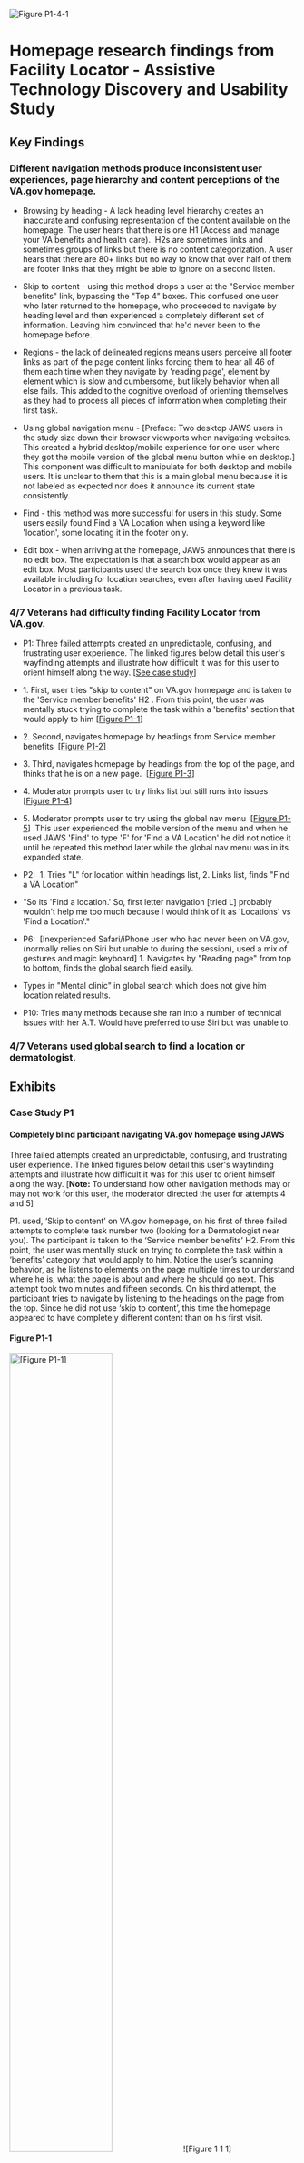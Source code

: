 ![Figure P1-4-1](https://user-images.githubusercontent.com/4960080/125809027-f615d496-cc19-4155-aa13-bf2057f581c3.png)
# Homepage research findings from Facility Locator - Assistive Technology Discovery and Usability Study

## Key Findings

### Different navigation methods produce inconsistent user experiences, page hierarchy and content perceptions of the VA.gov homepage.

-   Browsing by heading - A lack heading level hierarchy creates an inaccurate and confusing representation of the content available on the homepage. The user hears that there is one H1 (Access and manage your VA benefits and health care).  H2s are sometimes links and sometimes groups of links but there is no content categorization. A user hears that there are 80+ links but no way to know that over half of them are footer links that they might be able to ignore on a second listen.

-   Skip to content - using this method drops a user at the "Service member benefits" link, bypassing the "Top 4" boxes. This confused one user who later returned to the homepage, who proceeded to navigate by heading level and then experienced a completely different set of information. Leaving him convinced that he'd never been to the homepage before.

-   Regions - the lack of delineated regions means users perceive all footer links as part of the page content links forcing them to hear all 46 of them each time when they navigate by 'reading page', element by element which is slow and cumbersome, but likely behavior when all else fails. This added to the cognitive overload of orienting themselves as they had to process all pieces of information when completing their first task.

-   Using global navigation menu - [Preface: Two desktop JAWS users in the study size down their browser viewports when navigating websites. This created a hybrid desktop/mobile experience for one user where they got the mobile version of the global menu button while on desktop.] This component was difficult to manipulate for both desktop and mobile users. It is unclear to them that this is a main global menu because it is not labeled as expected nor does it announce its current state consistently.

-   Find - this method was more successful for users in this study. Some users easily found Find a VA Location when using a keyword like 'location', some locating it in the footer only.

-   Edit box - when arriving at the homepage, JAWS announces that there is no edit box. The expectation is that a search box would appear as an edit box. Most participants used the search box once they knew it was available including for location searches, even after having used Facility Locator in a previous task.

### 4/7 Veterans had difficulty finding Facility Locator from VA.gov.

-   P1: Three failed attempts created an unpredictable, confusing, and frustrating user experience. The linked figures below detail this user's wayfinding attempts and illustrate how difficult it was for this user to orient himself along the way. [[See case study](#case-study-p1)]

-   1\. First, user tries "skip to content" on VA.gov homepage and is taken to the 'Service member benefits' H2 . From this point, the user was mentally stuck trying to complete the task within a 'benefits' section that would apply to him [[Figure P1-1](#figure-P1-1)] 

-   2\. Second, navigates homepage by headings from Service member benefits  [[Figure P1-2](#figure-P1-2)] 

-   3\. Third, navigates homepage by headings from the top of the page, and thinks that he is on a new page.  [[Figure P1-3](#figure-P1-3)]

-   4\. Moderator prompts user to try links list but still runs into issues [[Figure P1-4](#figure-P1-4)] 

-   5\. Moderator prompts user to try using the global nav menu  [[Figure P1-5](#figure-P1-5)]  This user experienced the mobile version of the menu and when he used JAWS 'Find' to type 'F' for 'Find a VA Location' he did not notice it until he repeated this method later while the global nav menu was in its expanded state.

-   P2:  1. Tries "L" for location within headings list, 2. Links list, finds "Find a VA Location"

-   "So its 'Find a location.' So, first letter navigation [tried L] probably wouldn't help me too much because I would think of it as 'Locations' vs 'Find a Location'."

-   P6:  [Inexperienced Safari/iPhone user who had never been on VA.gov, (normally relies on Siri but unable to during the session), used a mix of gestures and magic keyboard] 1. Navigates by "Reading page" from top to bottom, finds the global search field easily.

-   Types in "Mental clinic" in global search which does not give him location related results.

-   P10: Tries many methods because she ran into a number of technical issues with her A.T. Would have preferred to use Siri but was unable to. 

### 4/7 Veterans used global search to find a location or dermatologist.

## Exhibits

### Case Study P1

#### Completely blind participant navigating VA.gov homepage using JAWS

Three failed attempts created an unpredictable, confusing, and frustrating user experience. The linked figures below detail this user's wayfinding attempts and illustrate how difficult it was for this user to orient himself along the way. [**Note:** To understand how other navigation methods may or may not work for this user, the moderator directed the user for attempts 4 and 5]

P1. used, ‘Skip to content’ on VA.gov homepage, on his first of three failed attempts to complete task number two (looking for a Dermatologist near you). The participant is taken to the ‘Service member benefits’ H2. From this point, the user was mentally stuck on trying to complete the task within a ‘benefits’ category that would apply to him. Notice the user’s scanning behavior, as he listens to elements on the page multiple times to understand where he is, what the page is about and where he should go next. This attempt took two minutes and fifteen seconds. On his third attempt, the participant tries to navigate by listening to the headings on the page from the top. Since he did not use ‘skip to content’, this time the homepage appeared to have completely different content than on his first visit.

#### Figure P1-1

<img src="https://user-images.githubusercontent.com/4960080/125805121-47859be1-8685-4e43-b876-c55377cc1310.png" alt="[Figure P1-1]" width="60%" height="60%">
![Figure 1 1 1]

##### P1, Attempt #1, Using 'Skip to content' on VA.gov homepage

[timestamp 20:30]

1\. Hears 'Skip to content', clicks.\
2\. Hears "Heading 2, Service member benefits"\
3\. Backs up, hears "Veteran portraits"\
4\. Advances, hears "Service member benefits"\
5\. Advances, hears "Family member benefits"\
6\. Advances, hears "Burials and memorials"\
7\. Backs up, hears "Family member benefits"\
8\. Backs up, clicks "Service member benefits"\
9\. Hears "enter alert, close alert, skip to content"\
10\.  Backs up, hears "Flag graphic"\
11\. Advances, hears "Alert, COVID 19...heading level 3"\
12\. Skips past COVID paragraph, "We continue to..."\
13\. Skips past COVID content link, "Find how to get..."\
14\. Advances, hears "Breadcrumb navigation"\
15\. Enters, hears "List of two items"\
16\. Advances, hears "Visited link home"\
17\. Advances, hears "single right click"\ 
18\. Advances, hears "Visited current link 'Service member benefits"\
19\. Advances, hears "list end"\
20\. Advances, hears "Breadcrumb navigation end"\
21\. Advances, hears,  "Main region, article"\
22\. Advances, hears, "Heading level 1 VA benefits for service members"\
23\. Advances, hears, "If you're serving on active duty ..."\
24\. Skips through intro, "...you may also..."\
25\. Skips through intro, "...required Transition..."\
26\. Advances, "Heading level 2, On this page"\
27\. Advances hears, "List of two items"

[22:45]... [moderator interrupts]

#### Figure P1-2

<img src="https://lh5.googleusercontent.com/fjeQ1iYLez4GaL-o5exjlTBPiHcXViBt7K5DVRCgFOvdtm_gEnMXnyjuAedrzguCU1wzDVQH6q6hM8lIpcdm9bpaBETH-8TsYFiMTQgo470_0LBS26aUWyzBS7dLFHV2rNWZNnLS"  alt="[Figure P1-2]" width="60%" height="60%">

##### P1, Attempt #2, goes back to homepage, tries navigating via headings from where he left off

> "See its service member benefits. I'm not really a service member"

[Goes back to homepage]

1\. Hears 'Skip to content', clicks.\
2\. Hears "H2, Service member benefits"\
3\. Advances, hears "find out what you may be eligible for during service and which...", skips.\
4\. Advances, hears, "Heading 2, Family member benefits". 

> "So, you have family members..."

5\. Advances, hears "Heading 2, Burials and memorials"\
6\. Advances, hears "Heading 2, Careers and employment"\
7\. Advances, hears "Heading 2, Housing assistance"\
8\. Advances, hears "Heading 2, Pension"\
9\. Advances, hears "Heading 2, Life insurance"\
10\. Advances, hears "Heading 2, Education and training\
11\. Advances, hears "Heading 2, Records\
12\. Advances, hears "Heading 2, Health care\
13\. Advances, hears "Heading 2, Disability\
14\. Advances, hears "Heading 2, Born to battle"\
15\. Advances, hears "Celebrating 75 years"

> "So, you know, I'm jumping through there by heading and not once did I hear Veteran benefits"

**[Since 'Service member benefits' was the first H2 that was read out to him, P1 was mentally stuck trying to complete the task within a 'benefits' section that would apply to him ']**


#### Figure P1-3

<img src="https://lh3.googleusercontent.com/fW9ILsx-fn9rc7tCfYDhfeTYdFRez9n95LgMwCGuiN0SsUUHe7hFtkE0NjjRx28iOrUs0f0fkZIfHSdanvKRdND24OG-NzZmuotCEcmR4qb6KU7n_1hwGVI5mAggprAzSPXziAFg" alt="[Figure P1-3]" width="60%" height="60%">

##### P1, Attempt #3, starts at the top of the page navigating via headings

[Moderator restates the task of finding a Dermatologist.  User explains that it would be a subset of health benefits. Starts to browse the page for the third time, using headings but this time from the top of the page. This time, he does not skip to content.]

1\. Goes to top, [its unclear what user clicked]\
2\. Hears "COVI..", skips\
3\. Advances, hears "Heading level 1, "Access and manage your VA benefits and health care"\
4\. Advances, hears, "Heading level 2, Health care".\
5\. Backs up , hears "Heading level 1, Access and manage your VA benefits and health care"\
6\. Advances, hears "Heading level 2, Health care".\
7\. Advances, hears "List of 5...", skips\
8\. Advances, hears "Refill and track your prescription"\

[User stops and sounds annoyed and confused]

  > "Now, I don't really know how I got here. OK? Because I have not changed the page, but I didn't hear this, at all, a while ago."

9\. Advances, hears "Send a secure message to your health care team"\
10\. Advances, hears "Schedule and manage health appointments"\
11\. Advances, hears "View your lab and test results"\
12\. Advances, hears "Apply now for your VA health care"\

  > "It's like it skipped me to myHealtheVet"

[stops]

  > "Do you understand one thing I said? I typed in VA.gov a while ago and this is not the page that it took me to. So, I went back a page. I don't know what you see but according to my screen reader, I haven't been to this page before. I didn't hear any of this stuff previously"

  > ... "Why in heaven's name did it take me to the middle of the page?"

#### Figure P1-4



##### P1, Attempt #4.

[User is prompted to use links list]

  > "I really dislike the lists link; it doesn't always put everything in the list. That's the last thing I would do... See, this particular way, right here, to me, maybe I don't do it because it's like a 'blind only' thing and I rather navigate the page like everybody else does."

<img src="https://user-images.githubusercontent.com/4960080/125809086-57494ad5-3413-47ce-a4cf-7ff6fd3821ca.png" alt="[Figure P1-4-1]" width="40%" height="40%">

[Does not find "Find a VA Location" in the list using 'F']

...

[Later, user opens links list while global menu is open and does encounter 'Find a VA location']

<img src="https://user-images.githubusercontent.com/4960080/125809243-4a8bdeb0-57ea-4e57-8b33-22783d3695e2.png" alt="[Figure P1-4-1]" width="60%" height="60%">


  > "see, that links list thing doesn't work because it's in a menu."

#### Figure P1-5

<img src="https://lh5.googleusercontent.com/ML5Z0abgsawim478iQh2vdzt4H9rjrRnkZ8m4UBTmeEJMZDE8eIiR1xg_LAy3C1J6OMmj0UL-9D5xkhyraGqjx55LD_rSUvpKHHXCGFp_GZLmutfDoppAZd_aDD6IYmDTrplOw-z" alt="[Figure P1-5]" width="60%" height="60%">


##### P1, Attempt 5.

[User is prompted to use global menu]

  > "menu button [can] be a great thing but its new that a screen reader will actually read it. On a lot of web pages that link will drive you crazy because..." 

[navigates to menu]\
1\. Menu button is focused\
2\. Hears, "Search button collapsed",  activates button\
[menu is now expanded]\
3\. Hears "Closed button"\
4\. Advances, hears "Search main"\
5\. Advances, hears "Contact us"\
6\. Advances, hears "Sign in"\
7\. Advances, hears, "Navigation region"\
8\. Backs up 4 times, hears "Closed..."\
9\. Backs up, hears "Visited link graphic VA.gov"\
10\. Advances, hears "Closed button"\
11\. Advances, hears "Search main"\
12\. Advances, hears "Contact us"\
13\. Advances, hears "Sign in"\
14\. Advances, hears "Navigation region"\
15\. Advances, hears "Visited link home"\
16\. Advances, hears "VA Benefits and Health care"\
17\. Advances, hears "About VA"\
18\. Advances, hears "Find a VA Location"

   > "Right there" 

[Mod:Tell me about that menu]

   > "Well, first of all, I wasn't even sure it was reading the menu because the screen will change. That's why I arrowed back up. It's usually helpful, if when I hit the menu and the menu dropped down, and I arrowed back up, it would at least say 'menu open' so I know when the menu started because right now I'm assuming this is under that menu but it doesn't really tell me, or say 'menu'."

[Later] 

> "Closed button collapsed. What does that mean?"

#### Figure 2

Two JAWS users, whose tech we were able to see and hear, shared a similar behavior of minimizing windows not in use and scaling down the size of their browser viewports. This can create a hybrid mobile/desktop experience for some users.

<img src="https://lh4.googleusercontent.com/0bo3thJR-Hukrjhj9VXlO6vwkKvxfCI_VMWYpesUFRJ8a2anLnu51XdpM7iAxQBiU6-vpvFP0_tY2LikOFEIgrcDBK2RdIdBBqIvUAHH5JAvbdyyHv_BpXO4VSB_5wU1TQNsTCQ9" alt="[Figure 2]" width="60%" height="60%">
